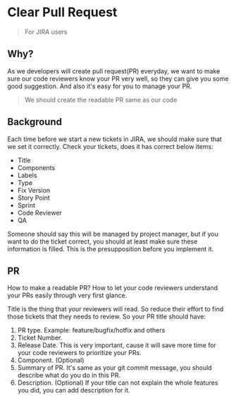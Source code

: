 Clear Pull Request
=====================
> For JIRA users

## Why?
As we developers will create pull request(PR) everyday, we want to make sure our code reviewers know your PR very well, so they can give you some good suggestion. And also it's easy for you to manage your PR.
> We should create the readable PR same as our code

## Background
Each time before we start a new tickets in JIRA, we should make sure that we set it correctly. Check your tickets, does it has correct below items:
* Title
* Components
* Labels
* Type
* Fix Version
* Story Point
* Sprint
* Code Reviewer
* QA

Someone should say this will be managed by project manager, but if you want to do the ticket correct, you should at least make sure these information is filled. This is the presupposition before you implement it.

## PR
How to make a readable PR? How to let your code reviewers understand your PRs easily through very first glance.

Title is the thing that your reviewers will read. So reduce their effort to find those tickets that they needs to review. So your PR title should have:
1. PR type. Example: feature/bugfix/hotfix and others
2. Ticket Number.
3. Release Date. This is very important, cause it will save more time for your code reviewers to prioritize your PRs.
4. Component. (Optional)
5. Summary of PR. It's same as your git commit message, you should describe what do you do in this PR.
6. Description. (Optional) If your title can not explain the whole features you did, you can add description for it.
